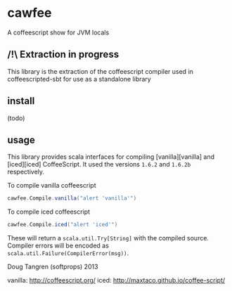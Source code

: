 # cawfee

A coffeescript show for JVM locals

## /!\ Extraction in progress

This library is the extraction of the coffeescript compiler used
in coffeescripted-sbt for use as a standalone library

## install

(todo)

## usage

This library provides scala interfaces for compiling [vanilla][vanilla] and [iced][iced] CoffeeScript.
It used the versions `1.6.2` and `1.6.2b` respectively. 

To compile vanilla coffeescript

```scala
cawfee.Compile.vanilla("alert 'vanilla'")
```

To compile iced coffeescript

```scala
cawfee.Compile.iced("alert 'iced'")
```

These will return a `scala.util.Try[String]` with the compiled source. Compiler errors will be encoded
as `scala.util.Failure(CompilerError(msg))`.

Doug Tangren (softprops) 2013

vanilla: http://coffeescript.org/
iced: http://maxtaco.github.io/coffee-script/
